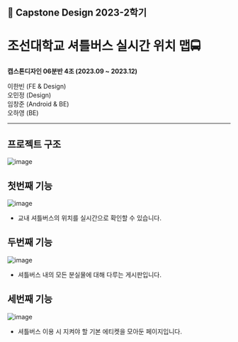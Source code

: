 <h2>📣 Capstone Design 2023-2학기</h2>

<h1>조선대학교 셔틀버스 실시간 위치 맵🚍</h1>

<b>캡스톤디자인 06분반 4조 (2023.09 ~ 2023.12)</b>

이한빈 (FE & Design)  
오민정 (Design)  
임창준 (Android & BE)    
오하영 (BE) 
  
---
## 프로젝트 구조
![image](https://github.com/Clt689/CSU_Bus-Map/assets/115773895/bb510a38-a618-4aa5-bf4d-426177ac94fc)
  


## 첫번째 기능 
![image](https://github.com/Clt689/CSU_Bus-Map/assets/115773895/80aa58b2-317b-4240-894d-99a62d0ab162)
- 교내 셔틀버스의 위치를 실시간으로 확인할 수 있습니다.
   
 
## 두번째 기능
![image](https://github.com/Clt689/CSU_Bus-Map/assets/115773895/eb903b88-7b3b-43cd-b4ac-ef12009b7d5b)
- 셔틀버스 내의 모든 분실물에 대해 다루는 게시판입니다.
  

## 세번째 기능
![image](https://github.com/Clt689/CSU_Bus-Map/assets/115773895/7963e577-7259-4aa0-a96a-bdcf11f01959)
- 셔틀버스 이용 시 지켜야 할 기본 에티켓을 모아둔 페이지입니다. 
